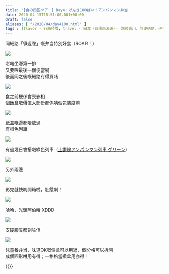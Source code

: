 ```yaml
---
title: '[食の四国ツアー] Day4：げんき100ばい！アンパンマン弁当'
date: 2020-04-15T15:51:00.001+08:00
draft: false
aliases: [ "/2020/04/day4100.html" ]
tags : [flavor - 行膳積腹, travel - 日本（四国南海道）・ 讚岐香川、阿波徳島、伊予愛媛、土佐高知]
---
```


同細路「爭返嚟」嘅弁当特別好食（ROAR！）  

![](/images/shikoku4d.jpg)

咁啱坐喺第一排  
又要咗最後一個便當喎  
後面同之後嘅細路冇得買啫  

![](/images/shikoku4d1.jpg)

食之前梗係會喪影相  
個飯盒嘅價值大部份都係响個包裝度嘛  

![](/images/shikoku4d2.jpg)

紙盒嘅邊都唔放過  
有橙色列車

![](/images/shikoku4d3.jpg)

有過幾日會搭嘅綠色列車（[土讃線アンパンマン列車 グリーン](https://hidie.net/shikoku7k/)）  

![](/images/shikoku4d4.jpg)

另外兩邊  

![](/images/shikoku4d5.jpg)

影完就快啲開箱啦，肚餓喇！  

![](/images/shikoku4d6.jpg)

哈哈，光頭阿伯咁 XDDD  

![](/images/shikoku4d7.jpg)

支硬膠叉都刻咗佢  

![](/images/shikoku4d8.jpg)

兒童餐弁当，味道OK嘅個盒可以用返，個分格可以拆開  
成個圓形咁用有得；一格格當攢盒用亦得！  
  

{{<shikoku>}}
  
